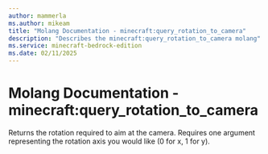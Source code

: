 ```yaml
---
author: mammerla
ms.author: mikeam
title: "Molang Documentation - minecraft:query_rotation_to_camera"
description: "Describes the minecraft:query_rotation_to_camera molang"
ms.service: minecraft-bedrock-edition
ms.date: 02/11/2025 
---
```


# Molang Documentation - minecraft:query_rotation_to_camera

Returns the rotation required to aim at the camera.  Requires one argument representing the rotation axis you would like (0 for x, 1 for y).
